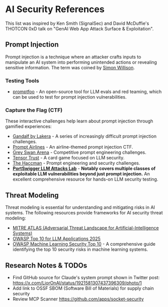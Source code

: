 # AI Security References

This list was inspired by Ken Smith (SignalSec) and David McDuffie's THOTCON 0xD talk on "GenAI Web App Attack Surface & Exploitation".

## Prompt Injection

Prompt injection is a technique where an attacker crafts inputs to manipulate an AI system into performing unintended actions or revealing sensitive information. The term was coined by [Simon Willison](https://simonwillison.net/2022/Sep/12/prompt-injection/).

### Testing Tools

- [promptfoo](https://github.com/promptfoo/promptfoo) - An open-source tool for LLM evals and red teaming, which can be used to test for prompt injection vulnerabilities.

### Capture the Flag (CTF)

These interactive challenges help learn about prompt injection through gamified experiences:

- [Gandalf by Lakera](https://gandalf.lakera.ai/) - A series of increasingly difficult prompt injection challenges.
- [Prompt Airlines](https://promptairlines.com/) - An airline-themed prompt injection CTF.
- [Grey Swan Arena](https://app.grayswan.ai/arena) - Competitive prompt engineering challenges.
- [Tensor Trust](https://tensortrust.ai/) - A card game focused on LLM security.
- [The Haccman](https://thehaccman.com/) - Prompt engineering and security challenges.
- [**PortSwigger LLM Attacks Lab**](https://portswigger.net/web-security/llm-attacks) - **Notably covers multiple classes of exploitable LLM vulnerabilities beyond just prompt injection.** An excellent comprehensive resource for hands-on LLM security testing.

## Threat Modeling

Threat modeling is essential for understanding and mitigating risks in AI systems. The following resources provide frameworks for AI security threat modeling:

- [MITRE ATLAS (Adversarial Threat Landscape for Artificial-Intelligence Systems)](https://atlas.mitre.org/matrices/ATLAS) 
- [OWASP Top 10 for LLM Applications 2025](https://genai.owasp.org/resource/owasp-top-10-for-llm-applications-2025/) 
- [OWASP Machine Learning Security Top 10](https://github.com/OWASP/www-project-machine-learning-security-top-10) - A comprehensive guide identifying the top 10 security risks in machine learning systems.


## Research Notes & TODOs

- Find GitHub source for Claude's system prompt shown in Twitter post: https://x.com/LiorOnAI/status/1921581307437396309/photo/1
- Add link to OSSF SBOM (Software Bill of Materials) for supply chain security
- Review MCP Scanner https://github.com/apps/socket-security 

